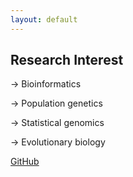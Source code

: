 ```yaml
---
layout: default
---
```



## Research Interest

-> Bioinformatics

-> Population genetics

-> Statistical genomics 

-> Evolutionary biology


<a href="https://www.github.com/isinaltinkaya">GitHub</a> 
